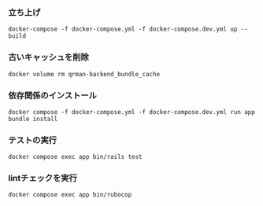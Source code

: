 ### 立ち上げ
``` 
docker-compose -f docker-compose.yml -f docker-compose.dev.yml up --build
```

### 古いキャッシュを削除
```
docker volume rm qrman-backend_bundle_cache
```

### 依存関係のインストール
```
docker compose -f docker-compose.yml -f docker-compose.dev.yml run app bundle install
```
### テストの実行
```
docker compose exec app bin/rails test
```

### lintチェックを実行
```
docker compose exec app bin/rubocop
```


